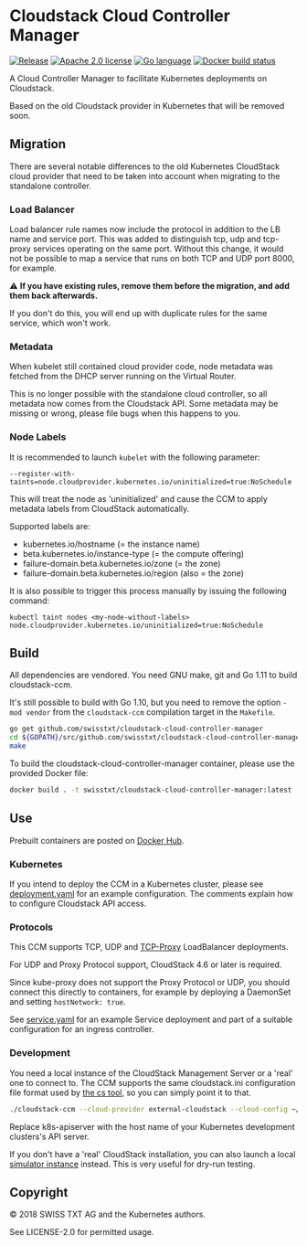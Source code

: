 # Cloudstack Cloud Controller Manager

[![](https://img.shields.io/github/release/swisstxt/cloudstack-cloud-controller-manager.svg?style=flat-square "Release")](https://github.com/swisstxt/cloudstack-cloud-controller-manager/releases)
[![](https://img.shields.io/badge/license-Apache%202.0-blue.svg?style=flat-square "Apache 2.0 license")](/LICENSE-2.0)
[![](https://img.shields.io/badge/language-Go-%235adaff.svg?style=flat-square "Go language")](https://golang.org)
[![](https://img.shields.io/docker/build/swisstxt/cloudstack-cloud-controller-manager.svg?style=flat-square "Docker build status")](https://hub.docker.com/r/swisstxt/cloudstack-cloud-controller-manager/)

A Cloud Controller Manager to facilitate Kubernetes deployments on Cloudstack.

Based on the old Cloudstack provider in Kubernetes that will be removed soon.

## Migration

There are several notable differences to the old Kubernetes CloudStack cloud provider that need to be taken into
account when migrating to the standalone controller.

### Load Balancer

Load balancer rule names now include the protocol in addition to the LB name and service port.
This was added to distinguish tcp, udp and tcp-proxy services operating on the same port.
Without this change, it would not be possible to map a service that runs on both TCP and UDP port 8000, for example.

:warning: **If you have existing rules, remove them before the migration, and add them back afterwards.**

If you don't do this, you will end up with duplicate rules for the same service, which won't work.

### Metadata

When kubelet still contained cloud provider code, node metadata was fetched from the DHCP
server running on the Virtual Router.

This is no longer possible with the standalone cloud controller, so all metadata now comes from
the Cloudstack API. Some metadata may be missing or wrong, please file bugs when this happens to you.

### Node Labels

It is recommended to launch `kubelet` with the following parameter:

```
--register-with-taints=node.cloudprovider.kubernetes.io/uninitialized=true:NoSchedule
```

This will treat the node as 'uninitialized' and cause the CCM to apply metadata labels from CloudStack automatically.

Supported labels are:
* kubernetes.io/hostname (= the instance name)
* beta.kubernetes.io/instance-type (= the compute offering)
* failure-domain.beta.kubernetes.io/zone (= the zone)
* failure-domain.beta.kubernetes.io/region (also = the zone)

It is also possible to trigger this process manually by issuing the following command:

```
kubectl taint nodes <my-node-without-labels> node.cloudprovider.kubernetes.io/uninitialized=true:NoSchedule
```

## Build

All dependencies are vendored.
You need GNU make, git and Go 1.11 to build cloudstack-ccm.

It's still possible to build with Go 1.10, but you need to remove the option `-mod vendor` from the
`cloudstack-ccm` compilation target in the `Makefile`.

```bash
go get github.com/swisstxt/cloudstack-cloud-controller-manager
cd ${GOPATH}/src/github.com/swisstxt/cloudstack-cloud-controller-manager
make
```

To build the cloudstack-cloud-controller-manager container, please use the provided Docker file:

```bash
docker build . -t swisstxt/cloudstack-cloud-controller-manager:latest
```

## Use

Prebuilt containers are posted on [Docker Hub](https://hub.docker.com/r/swisstxt/cloudstack-cloud-controller-manager).

### Kubernetes

If you intend to deploy the CCM in a Kubernetes cluster, please see [deployment.yaml](/deployment.yaml) for an example configuration. The comments explain how to configure Cloudstack API access.

### Protocols

This CCM supports TCP, UDP and [TCP-Proxy](https://www.haproxy.org/download/1.8/doc/proxy-protocol.txt)
LoadBalancer deployments.

For UDP and Proxy Protocol support, CloudStack 4.6 or later is required.

Since kube-proxy does not support the Proxy Protocol or UDP, you should connect this
directly to containers, for example by deploying a DaemonSet and setting `hostNetwork: true`.

See [service.yaml](/service.yaml) for an example Service deployment and part
of a suitable configuration for an ingress controller.

### Development

You need a local instance of the CloudStack Management Server or a 'real' one to connect to.
The CCM supports the same cloudstack.ini configuration file format used by [the cs tool](https://github.com/exoscale/cs),
so you can simply point it to that.

```bash
./cloudstack-ccm --cloud-provider external-cloudstack --cloud-config ~/.cloudstack.ini --master k8s-apiserver
```

Replace k8s-apiserver with the host name of your Kubernetes development clusters's API server.

If you don't have a 'real' CloudStack installation, you can also launch a local [simulator instance](https://hub.docker.com/r/cloudstack/simulator) instead. This is very useful for dry-run testing.

## Copyright

© 2018 SWISS TXT AG and the Kubernetes authors.

See LICENSE-2.0 for permitted usage.
